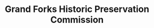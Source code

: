 ---
layout: repo
title: "Grand Forks Historic Preservation Commission"
id: 6270
permalink: repos/6270/
---